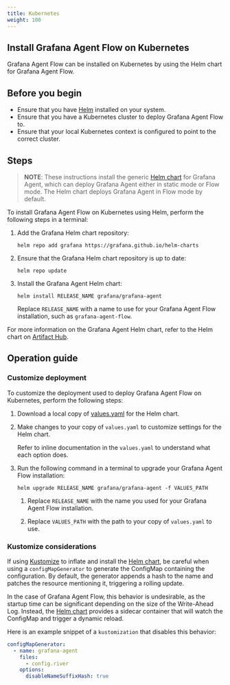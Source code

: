 ```yaml
---
title: Kubernetes
weight: 100
---
```


## Install Grafana Agent Flow on Kubernetes

Grafana Agent Flow can be installed on Kubernetes by using the Helm chart for
Grafana Agent Flow.

## Before you begin

* Ensure that you have [Helm][] installed on your system.
* Ensure that you have a Kubernetes cluster to deploy Grafana Agent Flow to.
* Ensure that your local Kubernetes context is configured to point to the
  correct cluster.

[Helm]: https://helm.sh

## Steps

> **NOTE**: These instructions install the generic [Helm chart][] for Grafana
> Agent, which can deploy Grafana Agent either in static mode or Flow mode.
> The Helm chart deploys Grafana Agent in Flow mode by default.
>
> [Helm chart]: https://github.com/grafana/agent/tree/main/operations/helm/charts/grafana-agent

To install Grafana Agent Flow on Kubernetes using Helm, perform the following
steps in a terminal:

1. Add the Grafana Helm chart repository:

   ```shell
   helm repo add grafana https://grafana.github.io/helm-charts
   ```

2. Ensure that the Grafana Helm chart repository is up to date:

   ```shell
   helm repo update
   ```

3. Install the Grafana Agent Helm chart:

   ```shell
   helm install RELEASE_NAME grafana/grafana-agent
   ```

   Replace `RELEASE_NAME` with a name to use for your Grafana Agent Flow
   installation, such as `grafana-agent-flow`.

For more information on the Grafana Agent Helm chart, refer to the Helm chart
on [Artifact Hub][].

[Artifact Hub]: https://artifacthub.io/packages/helm/grafana/grafana-agent

## Operation guide

### Customize deployment

To customize the deployment used to deploy Grafana Agent Flow on Kubernetes,
perform the following steps:

1. Download a local copy of [values.yaml][] for the Helm chart.

2. Make changes to your copy of `values.yaml` to customize settings for the
   Helm chart.

   Refer to inline documentation in the `values.yaml` to understand what each
   option does.

3. Run the following command in a terminal to upgrade your Grafana Agent Flow
   installation:

   ```shell
   helm upgrade RELEASE_NAME grafana/grafana-agent -f VALUES_PATH
   ```

   1. Replace `RELEASE_NAME` with the name you used for your Grafana Agent Flow
      installation.

   2. Replace `VALUES_PATH` with the path to your copy of `values.yaml` to use.

[values.yaml]: https://raw.githubusercontent.com/grafana/agent/main/operations/helm/charts/grafana-agent/values.yaml

### Kustomize considerations

If using [Kustomize][] to inflate and install the [Helm chart][], be careful
when using a `configMapGenerator` to generate the ConfigMap containing the
configuration. By default, the generator appends a hash to the name and patches
the resource mentioning it, triggering a rolling update.

In the case of Grafana Agent Flow, this behavior is undesirable, as the startup
time can be significant depending on the size of the Write-Ahead Log. Instead,
the [Helm chart][] provides a sidecar container that will watch the ConfigMap
and trigger a dynamic reload.

Here is an example snippet of a `kustomization` that disables this behavior:

```yaml
configMapGenerator:
  - name: grafana-agent
    files:
      - config.river
    options:
      disableNameSuffixHash: true
```

[Kustomize]: https://kubernetes.io/docs/tasks/manage-kubernetes-objects/kustomization/
